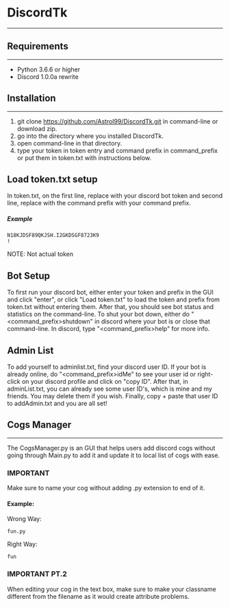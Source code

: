 # DiscordTk #
- - - - 

## Requirements ##
- - - -
* Python 3.6.6 or higher
* Discord 1.0.0a rewrite

## Installation ##
- - - -
1. git clone https://github.com/Astrol99/DiscordTk.git in command-line or download zip.
2. go into the directory where you installed DiscordTk. 
3. open command-line in that directory.
4. type your token in token entry and command prefix in command_prefix or put them in token.txt with instructions below. 

## Load token.txt setup ##
In token.txt, on the first line, replace <Put Your Discord Token Here> with your discord bot token and second line, replace <Command Prefix Here> with the command prefix with your command prefix.

##### Example #####
```
N18KJDSF89QKJSH.I2GKDSGF8723K9
!
```
NOTE: Not actual token

## Bot Setup ##
To first run your discord bot, either enter your token and prefix in the GUI and click "enter", or click "Load token.txt" to load the token and prefix from token.txt without entering them. After that, you should see bot status and statistics on the command-line. To shut your bot down, either do "<command_prefix>shutdown" in discord where your bot is or close that command-line. In discord, type "<command_prefix>help" for more info.

## Admin List ##
To add yourself to adminlist.txt, find your discord user ID. 
If your bot is already online, do "<command_prefix>idMe" to see your user id or right-click on your discord profile and click on "copy ID".
After that, in adminList.txt, you can already see some user ID's, which is mine and my friends. You may delete them if you wish.
Finally, copy + paste that user ID to addAdmin.txt and you are all set!

## Cogs Manager ##
- - - -
The CogsManager.py is an GUI that helps users add discord cogs without going through Main.py to add it and update it to local list of cogs with ease.
### IMPORTANT ###
Make sure to name your cog without adding .py extension to end of it.
#### Example: ####
Wrong Way:
```
fun.py
```
Right Way:
```
fun
```
### IMPORTANT PT.2 ###
When editing your cog in the text box, make sure to make your classname different from the filename as it would create attribute problems.

